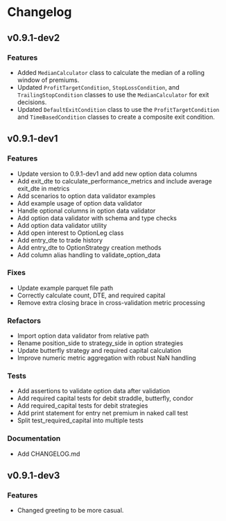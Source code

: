 # Changelog

## v0.9.1-dev2

### Features

-   Added `MedianCalculator` class to calculate the median of a rolling window of premiums.
-   Updated `ProfitTargetCondition`, `StopLossCondition`, and `TrailingStopCondition` classes to use the `MedianCalculator` for exit decisions.
-   Updated `DefaultExitCondition` class to use the `ProfitTargetCondition` and `TimeBasedCondition` classes to create a composite exit condition.

## v0.9.1-dev1

### Features

-   Update version to 0.9.1-dev1 and add new option data columns
-   Add exit_dte to calculate_performance_metrics and include average exit_dte in metrics
-   Add scenarios to option data validator examples
-   Add example usage of option data validator
-   Handle optional columns in option data validator
-   Add option data validator with schema and type checks
-   Add option data validator utility
-   Add open interest to OptionLeg class
-   Add entry_dte to trade history
-   Add entry_dte to OptionStrategy creation methods
-   Add column alias handling to validate_option_data

### Fixes

-   Update example parquet file path
-   Correctly calculate count, DTE, and required capital
-   Remove extra closing brace in cross-validation metric processing

### Refactors

-   Import option data validator from relative path
-   Rename position_side to strategy_side in option strategies
-   Update butterfly strategy and required capital calculation
-   Improve numeric metric aggregation with robust NaN handling

### Tests

-   Add assertions to validate option data after validation
-   Add required capital tests for debit straddle, butterfly, condor
-   Add required_capital tests for debit strategies
-   Add print statement for entry net premium in naked call test
-   Split test_required_capital into multiple tests

### Documentation

-   Add CHANGELOG.md

## v0.9.1-dev3

### Features
- Changed greeting to be more casual.
